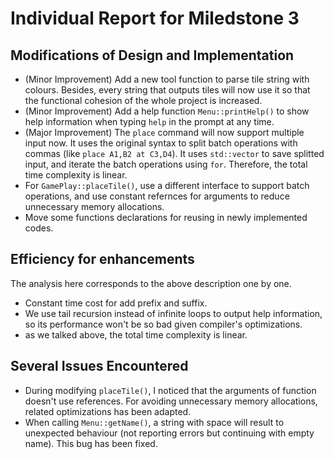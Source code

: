 # Individual Report for Miledstone 3

## Modifications of Design and Implementation

* (Minor Improvement) Add a new tool function to parse tile string with colours. Besides,
  every string that outputs tiles will now use it so that the functional cohesion of the
  whole project is increased.
* (Minor Improvement) Add a help function `Menu::printHelp()` to show help information
  when typing `help` in the prompt at any time.
* (Major Improvement) The `place` command will now support multiple input now. It uses
  the original syntax to split batch operations with commas (like 
  `place A1,B2 at C3,D4`). It uses `std::vector` to save splitted input, and iterate
  the batch operations using `for`. Therefore, the total time complexity is linear.
* For `GamePlay::placeTile()`, use a different interface to support batch operations,
  and use constant refernces for arguments to reduce unnecessary memory allocations.
* Move some functions declarations for reusing in newly implemented codes.

## Efficiency for enhancements

The analysis here corresponds to the above description one by one.

* Constant time cost for add prefix and suffix.
* We use tail recursion instead of infinite loops to output help information,
  so its performance won't be so bad given compiler's optimizations.
* as we talked above, the total time complexity is linear.

## Several Issues Encountered

* During modifying `placeTile()`, I noticed that the arguments of function doesn't use
  references. For avoiding unnecessary memory allocations, related optimizations has 
  been adapted.
* When calling `Menu::getName()`, a string with space will result to unexpected behaviour
  (not reporting errors but continuing with empty name). This bug has been fixed.
